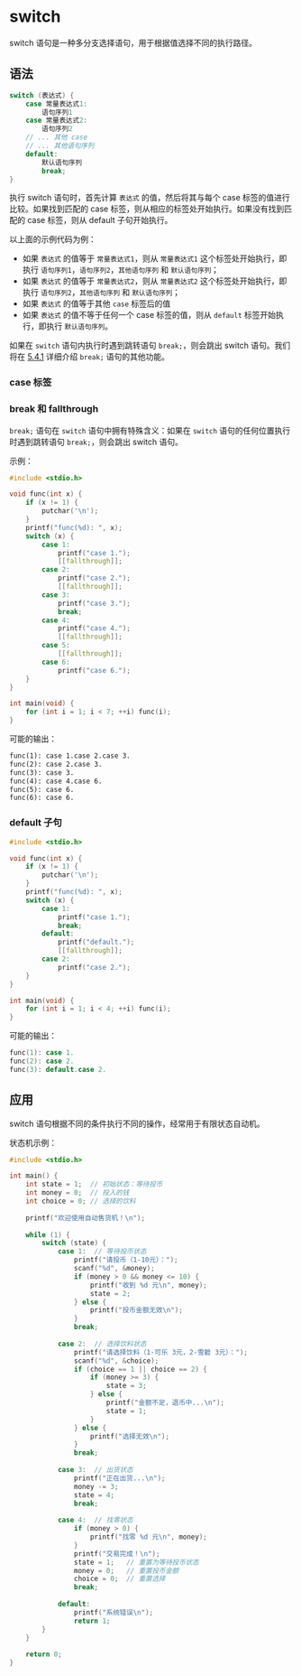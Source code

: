 # switch

switch 语句是一种多分支选择语句，用于根据值选择不同的执行路径。

## 语法

```c
switch (表达式) {
    case 常量表达式1:
        语句序列1
    case 常量表达式2:
        语句序列2
    // ... 其他 case
    // ... 其他语句序列
    default:
        默认语句序列
        break;
}
```

执行 switch 语句时，首先计算 `表达式` 的值，然后将其与每个 case 标签的值进行比较。如果找到匹配的 case 标签，则从相应的标签处开始执行。如果没有找到匹配的 case 标签，则从 default 子句开始执行。

以上面的示例代码为例：

- 如果 `表达式` 的值等于 `常量表达式1`，则从 `常量表达式1` 这个标签处开始执行，即执行 `语句序列1`，`语句序列2`，`其他语句序列` 和 `默认语句序列`；
- 如果 `表达式` 的值等于 `常量表达式2`，则从 `常量表达式2` 这个标签处开始执行，即执行 `语句序列2`，`其他语句序列` 和 `默认语句序列`；
- 如果 `表达式` 的值等于其他 `case` 标签后的值
- 如果 `表达式` 的值不等于任何一个 case 标签的值，则从 `default` 标签开始执行，即执行 `默认语句序列`。

如果在 `switch` 语句内执行时遇到跳转语句 `break;`，则会跳出 switch 语句。我们将在 [5.4.1](/教程/正文/语法和标准库/5_语句/5_4_跳转语句/5_4_1_break_continue.md) 详细介绍 `break;` 语句的其他功能。

### case 标签

### break 和 fallthrough

`break;` 语句在 `switch` 语句中拥有特殊含义：如果在 `switch` 语句的任何位置执行时遇到跳转语句 `break;`，则会跳出 switch 语句。

示例：

```c
#include <stdio.h>

void func(int x) {
    if (x != 1) {
        putchar('\n');
    }
    printf("func(%d): ", x);
    switch (x) {
        case 1:
            printf("case 1.");
            [[fallthrough]];
        case 2:
            printf("case 2.");
            [[fallthrough]];
        case 3:
            printf("case 3.");
            break;
        case 4:
            printf("case 4.");
            [[fallthrough]];
        case 5:
            [[fallthrough]];
        case 6:
            printf("case 6.");
    }
}

int main(void) {
    for (int i = 1; i < 7; ++i) func(i);
}
```

可能的输出：

```txt
func(1): case 1.case 2.case 3.
func(2): case 2.case 3.
func(3): case 3.
func(4): case 4.case 6.
func(5): case 6.
func(6): case 6.
```

### default 子句

```c
#include <stdio.h>

void func(int x) {
    if (x != 1) {
        putchar('\n');
    }
    printf("func(%d): ", x);
    switch (x) {
        case 1:
            printf("case 1.");
            break;
        default:
            printf("default.");
            [[fallthrough]];
        case 2:
            printf("case 2.");
    }
}

int main(void) {
    for (int i = 1; i < 4; ++i) func(i);
}
```

可能的输出：

```c
func(1): case 1.
func(2): case 2.
func(3): default.case 2.
```

## 应用

switch 语句根据不同的条件执行不同的操作，经常用于有限状态自动机。

状态机示例：

```c
#include <stdio.h>

int main() {
    int state = 1;  // 初始状态：等待投币
    int money = 0;  // 投入的钱
    int choice = 0; // 选择的饮料
    
    printf("欢迎使用自动售货机！\n");
    
    while (1) {
        switch (state) {
            case 1:  // 等待投币状态
                printf("请投币（1-10元）：");
                scanf("%d", &money);
                if (money > 0 && money <= 10) {
                    printf("收到 %d 元\n", money);
                    state = 2;
                } else {
                    printf("投币金额无效\n");
                }
                break;
                
            case 2:  // 选择饮料状态
                printf("请选择饮料（1-可乐 3元，2-雪碧 3元）：");
                scanf("%d", &choice);
                if (choice == 1 || choice == 2) {
                    if (money >= 3) {
                        state = 3;
                    } else {
                        printf("金额不足，退币中...\n");
                        state = 1;
                    }
                } else {
                    printf("选择无效\n");
                }
                break;
                
            case 3:  // 出货状态
                printf("正在出货...\n");
                money -= 3;
                state = 4;
                break;
                
            case 4:  // 找零状态
                if (money > 0) {
                    printf("找零 %d 元\n", money);
                }
                printf("交易完成！\n");
                state = 1;   // 重置为等待投币状态
                money = 0;   // 重置投币金额
                choice = 0;  // 重置选择
                break;
                
            default:
                printf("系统错误\n");
                return 1;
        }
    }
    
    return 0;
}
```
